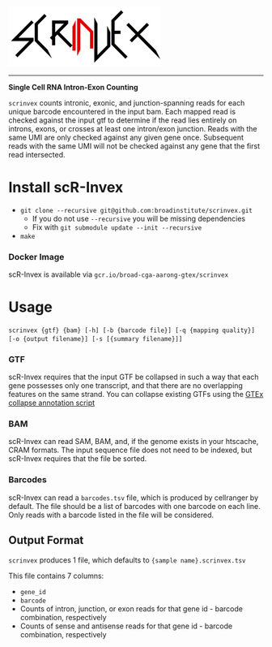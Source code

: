 <img src="scrinvex.png" alt="Scrinvex Logo" width="60%"/>

---
**Single Cell RNA Intron-Exon Counting**

`scrinvex` counts intronic, exonic, and junction-spanning reads for each unique barcode encountered in the input bam.
Each mapped read is checked against the input gtf to determine if the read lies entirely on introns, exons, or crosses at least one intron/exon junction.
Reads with the same UMI are only checked against any given gene once. Subsequent reads with the same UMI will not be checked against any gene that the first read intersected.

# Install scR-Invex

* `git clone --recursive git@github.com:broadinstitute/scrinvex.git`
    * If you do not use `--recursive` you will be missing dependencies
    * Fix with `git submodule update --init --recursive`
* `make`

### Docker Image

scR-Invex is available via `gcr.io/broad-cga-aarong-gtex/scrinvex`

# Usage

`scrinvex {gtf} {bam} [-h] [-b {barcode file}] [-q {mapping quality}] [-o {output filename}] [-s [{summary filename}]]`

### GTF

scR-Invex requires that the input GTF be collapsed in such a way that each gene
possesses only one transcript, and that there are no overlapping features on the
same strand. You can collapse existing GTFs using the [GTEx collapse annotation script](https://github.com/broadinstitute/gtex-pipeline/tree/master/gene_model)

### BAM

scR-Invex can read SAM, BAM, and, if the genome exists in your htscache, CRAM formats.
The input sequence file does not need to be indexed, but scR-Invex requires that the
file be sorted.

### Barcodes

scR-Invex can read a `barcodes.tsv` file, which is produced by cellranger by default.
The file should be a list of barcodes with one barcode on each line.
Only reads with a barcode listed in the file will be considered.

## Output Format

`scrinvex` produces 1 file, which defaults to `{sample name}.scrinvex.tsv`

This file contains 7 columns:
* `gene_id`
* `barcode`
* Counts of intron, junction, or exon reads for that gene id - barcode combination, respectively
* Counts of sense and antisense reads for that gene id - barcode combination, respectively
